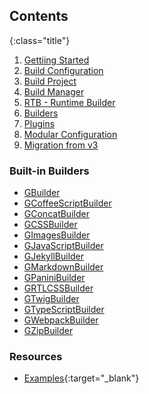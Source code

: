 ## Contents
{:class="title"}
01. [Gettiing Started]({{site.contentsurl}}/01-getting-started)
02. [Build Configuration]({{site.contentsurl}}/02-build-configuration)
03. [Build Project]({{site.contentsurl}}/03-build-project)
04. [Build Manager]({{site.contentsurl}}/04-build-manager)
05. [RTB - Runtime Builder]({{site.contentsurl}}/05-rtb)
06. [Builders]({{site.contentsurl}}/06-builders)
07. [Plugins]({{site.contentsurl}}/07-plugins)
08. [Modular Configuration]({{site.contentsurl}}/08-modular-configuration)
09. [Migration from v3]({{site.contentsurl}}/09-migration-from-v3)


### Built-in Builders
- [GBuilder]({{site.contentsurl}}/builtin-builders/GBuilder)
- [GCoffeeScriptBuilder]({{site.contentsurl}}/builtin-builders/GCoffeeScriptBuilder)
- [GConcatBuilder]({{site.contentsurl}}/builtin-builders/GConcatBuilder)
- [GCSSBuilder]({{site.contentsurl}}/builtin-builders/GCSSBuilder)
- [GImagesBuilder]({{site.contentsurl}}/builtin-builders/GImagesBuilder)
- [GJavaScriptBuilder]({{site.contentsurl}}/builtin-builders/GJavaScriptBuilder)
- [GJekyllBuilder]({{site.contentsurl}}/builtin-builders/GJekyllBuilder)
- [GMarkdownBuilder]({{site.contentsurl}}/builtin-builders/GMarkdownBuilder)
- [GPaniniBuilder]({{site.contentsurl}}/builtin-builders/GPaniniBuilder)
- [GRTLCSSBuilder]({{site.contentsurl}}/builtin-builders/GRTLCSSBuilder)
- [GTwigBuilder]({{site.contentsurl}}/builtin-builders/GTwigBuilder)
- [GTypeScriptBuilder]({{site.contentsurl}}/builtin-builders/GTypeScriptBuilder)
- [GWebpackBuilder]({{site.contentsurl}}/builtin-builders/GWebpackBuilder)
- [GZipBuilder]({{site.contentsurl}}/builtin-builders/GZipBuilder)


### Resources
- [Examples][0]{:target="_blank"}


[0]: {{site.repo}}/examples
